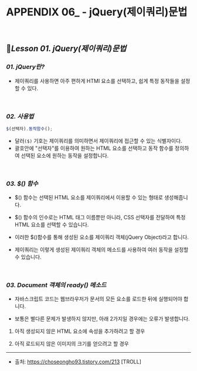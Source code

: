 # APPENDIX 06_ - jQuery(제이쿼리)문법

<br>

## :pencil:_Lesson 01. jQuery(제이쿼리)문법_

### _01. jQuery란?_

- 제이쿼리를 사용하면 아주 편하게 HTMl 요소를 선택하고, 쉽게 특정 동작들을 설정할 수 있다.

<br>

### _02. 사용법_

```javascript
$(선택자).동작함수();
```

- 달러`($)` 기호는 제이쿼리를 의미하면서 제이쿼리에 접근할 수 있는 식별자이다.
- 괄호안에 "선택자"를 이용하여 원하는 HTML 요소를 선택하고 동작 함수를 정의하여 선택된 요소에 원하는 동작을 설정합니다.

<br>

### _03. $() 함수_

- $() 함수는 선택된 HTML 요소를 제이쿼리에서 이용할 수 있는 형태로 생성해줍니다.

- $() 함수의 인수로는 HTML 태그 이름뿐만 아니라, CSS 선택자를 전달하여 특정 HTML 요소를 선택할 수 있습니다.

- 이러한 $()함수를 통해 생성된 요소를 제이쿼리 객체(jQuery Object)라고 합니다.

- 제이쿼리는 이렇게 생성된 제이쿼리 객체의 메소드를 사용하여 여러 동작을 설정할 수 있습니다.

<br>

### _03. Document 객체의 ready() 메소드_

- 자바스크립트 코드는 웹브라우저가 문서의 모든 요소를 로드한 뒤에 실행되어야 합니다.

- 보통은 별다른 문제가 발생하지 않지만, 아래 2가지일 경우에는 오류가 발생합니다.

 

1. 아직 생성되지 않은 HTML 요소에 속성을 추가하려고 할 경우

2. 아직 로드되지 않은 이미지의 크기를 얻으려고 할 경우









___

- 출처: https://choseongho93.tistory.com/213 [TROLL]

